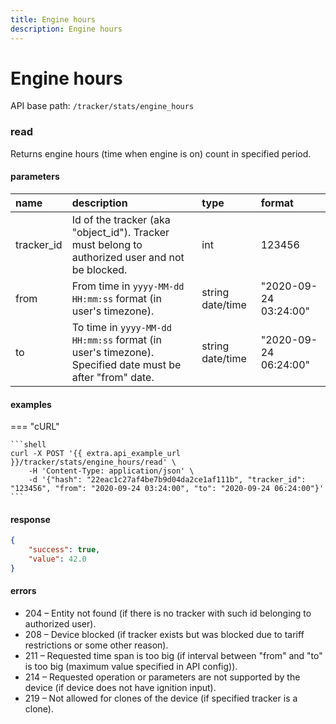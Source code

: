 ```yaml
---
title: Engine hours
description: Engine hours
---
```


# Engine hours

API base path: `/tracker/stats/engine_hours`

### read

Returns engine hours (time when engine is on) count in specified period.

#### parameters

| name | description | type| format |
| :------ | :------ | :----- | :----- |
| tracker_id | Id of the tracker (aka "object_id"). Tracker must belong to authorized user and not be blocked. | int | 123456 |
| from | From time in `yyyy-MM-dd HH:mm:ss` format (in user's timezone). | string date/time | "2020-09-24 03:24:00" |
| to | To time in `yyyy-MM-dd HH:mm:ss` format (in user's timezone). Specified date must be after "from" date. | string date/time | "2020-09-24 06:24:00" |

#### examples

=== "cURL"

    ```shell
    curl -X POST '{{ extra.api_example_url }}/tracker/stats/engine_hours/read' \
        -H 'Content-Type: application/json' \ 
        -d '{"hash": "22eac1c27af4be7b9d04da2ce1af111b", "tracker_id": "123456", "from": "2020-09-24 03:24:00", "to": "2020-09-24 06:24:00"}'
    ```

#### response

```json
{
    "success": true,
    "value": 42.0
}
```

#### errors

* 204 – Entity not found (if there is no tracker with such id belonging to authorized user).
* 208 – Device blocked (if tracker exists but was blocked due to tariff restrictions or some other reason).
* 211 – Requested time span is too big (if interval between "from" and "to" is too big (maximum value specified in API config)).
* 214 – Requested operation or parameters are not supported by the device (if device does not have ignition input).
* 219 – Not allowed for clones of the device (if specified tracker is a clone).
